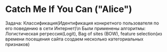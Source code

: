 # Catch Me If You Can ("Alice")
Задача: Классификация(Идентификация конкретного пользователя по его поведению в сети Интернет)\n
Были применены алгоритмы: Логистическая регрессия(Logit), Bag of sites (BOW), feature selection(из времени посещения сайта создаем несколько категориальных признаков)
